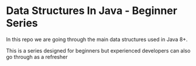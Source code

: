 # Data Structures In Java - Beginner Series

In this repo we are going through the main data structures used in Java 8+.

This is a series designed for beginners but experienced developers can also go through as a refresher